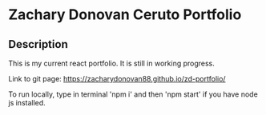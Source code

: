 # Zachary Donovan Ceruto Portfolio

## Description
This is my current react portfolio. It is still in working progress.

Link to git page:
https://zacharydonovan88.github.io/zd-portfolio/

To run locally, type in terminal 'npm i' and then 'npm start' if you have node js installed.
